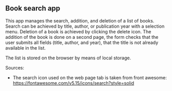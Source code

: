 ## Book search app

This app manages the search, addition, and deletion of a list of books. Search can be achieved by title, author, or publication year with a selection menu. Deletion of a book is achieved by clicking the delete icon. The addition of the book is done on a second page, the form checks that the user submits all fields (title, author, and year), that the title is not already available in the list.

The list is stored on the browser by means of local storage.

Sources:

- The search icon used on the web page tab is taken from front awesome: https://fontawesome.com/v5.15/icons/search?style=solid
